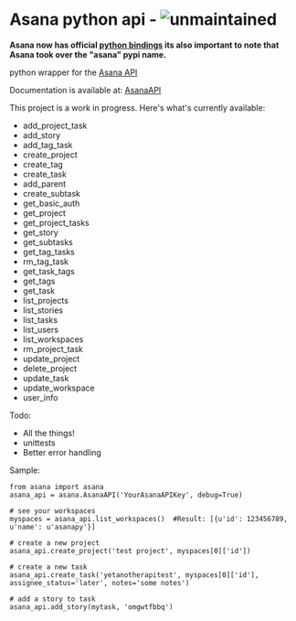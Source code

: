 # Asana python api - ![unmaintained](http://img.shields.io/badge/status-unmaintained-red.png)

**Asana now has official [python bindings](https://github.com/Asana/python-asana) its also important to note that Asana took over the "asana" pypi name.**

python wrapper for the [Asana API](http://asana.com)

Documentation is available at: [AsanaAPI](http://asana.readthedocs.org/en/latest/index.html)

This project is a work in progress. Here's what's currently available:

- add_project_task
- add_story
- add_tag_task
- create_project
- create_tag
- create_task
- add_parent
- create_subtask
- get_basic_auth
- get_project
- get_project_tasks
- get_story
- get_subtasks
- get_tag_tasks
- rm_tag_task
- get_task_tags
- get_tags
- get_task
- list_projects
- list_stories
- list_tasks
- list_users
- list_workspaces
- rm_project_task
- update_project
- delete_project
- update_task
- update_workspace
- user_info

Todo:

- All the things!
- unittests
- Better error handling

Sample:

    from asana import asana
    asana_api = asana.AsanaAPI('YourAsanaAPIKey', debug=True)

    # see your workspaces
    myspaces = asana_api.list_workspaces()  #Result: [{u'id': 123456789, u'name': u'asanapy'}]

    # create a new project
    asana_api.create_project('test project', myspaces[0]['id'])

    # create a new task
    asana_api.create_task('yetanotherapitest', myspaces[0]['id'], assignee_status='later', notes='some notes')

    # add a story to task
    asana_api.add_story(mytask, 'omgwtfbbq')

